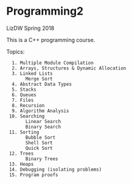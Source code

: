 # Programming2

LizDW
Spring 2018

This is a C++ programming course.

Topics:
     
      1. Multiple Module Compilation
      2. Arrays, Structures & Dynamic Allocation
      3. Linked Lists
           Merge Sort
      4. Abstract Data Types
      5. Stacks
      6. Queues
      7. Files
      8. Recursion
      9. Algorithm Analysis
     10. Searching
           Linear Search
           Binary Search
     11. Sorting
           Bubble Sort 
           Shell Sort
           Quick Sort
     12. Trees
           Binary Trees
     13. Heaps
     14. Debugging (isolating problems)
     15. Program proofs
